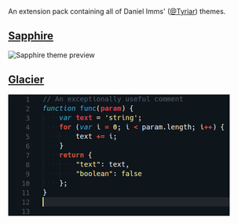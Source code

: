 An extension pack containing all of Daniel Imms' ([@Tyriar](http://github.com/Tyriar)) themes. 

## [Sapphire](https://marketplace.visualstudio.com/items?itemName=Tyriar.theme-sapphire)

![Sapphire theme preview](https://raw.githubusercontent.com/Tyriar/vscode-theme-sapphire/master/images/preview.png)

## [Glacier](https://marketplace.visualstudio.com/items?itemName=Tyriar.theme-glacier)

![Glacier theme preview](https://raw.githubusercontent.com/Tyriar/vscode-theme-glacier/master/images/preview.png)
